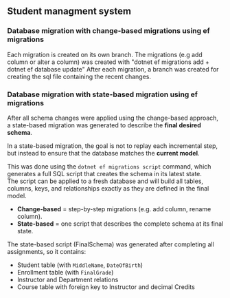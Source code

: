 ## Student managment system
### Database migration with change-based migrations using ef migrations

Each migration is created on its own branch. 
The migrations (e.g add column or alter a column) was created with "dotnet ef migrations add + dotnet ef database update"
After each migration, a branch was created for creating the sql file containing the recent changes. 

### Database migration with state-based migration using ef migrations

After all schema changes were applied using the change-based approach,  
a state-based migration was generated to describe the **final desired schema**.

In a state-based migration, the goal is not to replay each incremental step,  
but instead to ensure that the database matches the **current model**.  

This was done using the `dotnet ef migrations script` command, which generates a full SQL script that creates the schema in its latest state.  
The script can be applied to a fresh database and will build all tables, columns, keys, and relationships exactly as they are defined in the final model.

- **Change-based** = step-by-step migrations (e.g. add column, rename column).  
- **State-based** = one script that describes the complete schema at its final state.  

The state-based script (FinalSchema) was generated after completing all assignments, so it contains:
- Student table (with `MiddleName`, `DateOfBirth`)  
- Enrollment table (with `FinalGrade`)  
- Instructor and Department relations  
- Course table with foreign key to Instructor and decimal Credits  
